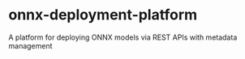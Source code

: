 # onnx-deployment-platform
A platform for deploying ONNX models via REST APIs with metadata management
